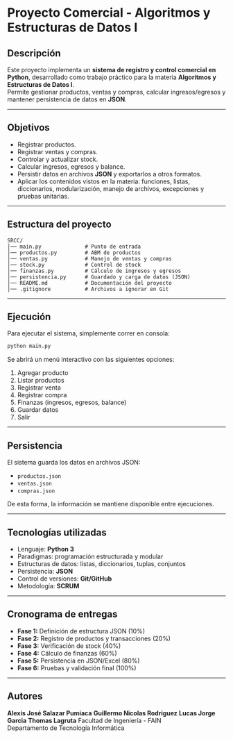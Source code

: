 # Proyecto Comercial - Algoritmos y Estructuras de Datos I

## Descripción
Este proyecto implementa un **sistema de registro y control comercial en Python**, desarrollado como trabajo práctico para la materia **Algoritmos y Estructuras de Datos I**.  
Permite gestionar productos, ventas y compras, calcular ingresos/egresos y mantener persistencia de datos en **JSON**.

---

## Objetivos
- Registrar productos.
- Registrar ventas y compras.
- Controlar y actualizar stock.
- Calcular ingresos, egresos y balance.
- Persistir datos en archivos **JSON** y exportarlos a otros formatos.
- Aplicar los contenidos vistos en la materia: funciones, listas, diccionarios, modularización, manejo de archivos, excepciones y pruebas unitarias.

---

## Estructura del proyecto
```
SRCC/
│── main.py              # Punto de entrada
│── productos.py         # ABM de productos
│── ventas.py            # Manejo de ventas y compras
│── stock.py             # Control de stock
│── finanzas.py          # Cálculo de ingresos y egresos
│── persistencia.py      # Guardado y carga de datos (JSON)
│── README.md            # Documentación del proyecto
│── .gitignore           # Archivos a ignorar en Git
```

---

## Ejecución
Para ejecutar el sistema, simplemente correr en consola:

```bash
python main.py
```

Se abrirá un menú interactivo con las siguientes opciones:
1. Agregar producto  
2. Listar productos  
3. Registrar venta  
4. Registrar compra  
5. Finanzas (ingresos, egresos, balance)   
6. Guardar datos  
7. Salir  

---

## Persistencia
El sistema guarda los datos en archivos JSON:
- `productos.json`
- `ventas.json`
- `compras.json`

De esta forma, la información se mantiene disponible entre ejecuciones.

---

## Tecnologías utilizadas
- Lenguaje: **Python 3**
- Paradigmas: programación estructurada y modular
- Estructuras de datos: listas, diccionarios, tuplas, conjuntos
- Persistencia: **JSON**
- Control de versiones: **Git/GitHub**
- Metodología: **SCRUM**

---

## Cronograma de entregas
- **Fase 1:** Definición de estructura JSON (10%)  
- **Fase 2:** Registro de productos y transacciones (20%)  
- **Fase 3:** Verificación de stock (40%)  
- **Fase 4:** Cálculo de finanzas (60%)  
- **Fase 5:** Persistencia en JSON/Excel (80%)  
- **Fase 6:** Pruebas y validación final (100%)  

---

## Autores
**Alexis José Salazar Pumiaca** 
**Guillermo Nicolas Rodriguez** 
**Lucas Jorge Garcia** 
**Thomas Lagruta** 
Facultad de Ingeniería - FAIN  
Departamento de Tecnología Informática

